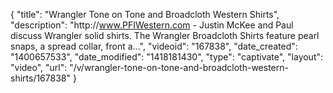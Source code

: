 {
    "title": "Wrangler Tone on Tone and Broadcloth Western Shirts",
    "description": "http:\/\/www.PFIWestern.com - Justin McKee and Paul discuss Wrangler solid shirts. The Wrangler Broadcloth Shirts feature pearl snaps, a spread collar, front a...",
    "videoid": "167838",
    "date_created": "1400657533",
    "date_modified": "1418181430",
    "type": "captivate",
    "layout": "video",
    "url": "\/v\/wrangler-tone-on-tone-and-broadcloth-western-shirts\/167838"
}